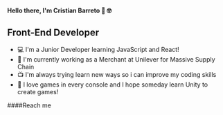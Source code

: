#### Hello there, I'm Cristian Barreto 👋 :nerd_face:

## Front-End Developer 

* :computer: I'm a Junior Developer learning JavaScript and React!
* :construction_worker: I'm currently working as a Merchant at Unilever for Massive Supply Chain 
* :tv: I'm always trying learn new ways so i can improve my coding skills
* :space_invader: I love games in every console and I hope someday learn Unity to create games!

####Reach me









<!--
**CristianBarretoDev/CristianBarretoDev** is a ✨ _special_ ✨ repository because its `README.md` (this file) appears on your GitHub profile.

Here are some ideas to get you started:

- 🔭 I’m currently working on ...
- 🌱 I’m currently learning ...
- 👯 I’m looking to collaborate on ...
- 🤔 I’m looking for help with ...
- 💬 Ask me about ...
- 📫 How to reach me: ...
- 😄 Pronouns: ...
- ⚡ Fun fact: ...
-->
